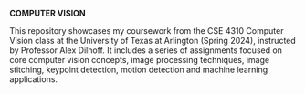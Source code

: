 **COMPUTER VISION**

This repository showcases my coursework from the CSE 4310 Computer Vision class at the University of Texas at Arlington (Spring 2024), instructed by Professor Alex Dilhoff. It includes a series of assignments focused on core computer vision concepts, image processing techniques, image stitching, keypoint detection, motion detection and machine learning applications.
